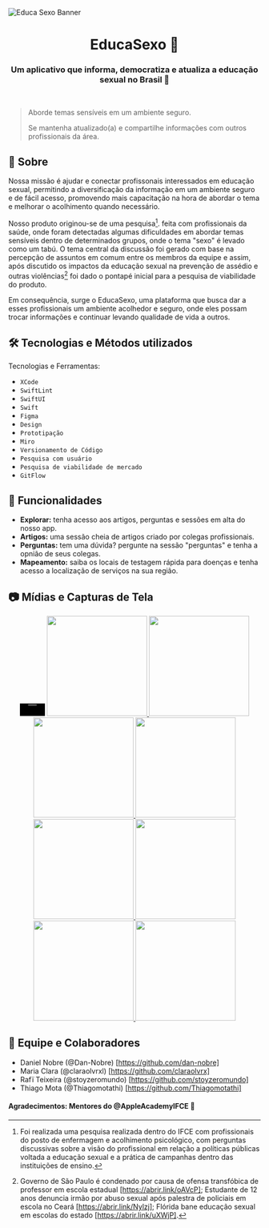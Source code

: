 ![Educa Sexo Banner](https://github.com/Dan-Nobre/EducaSexo/assets/55868687/3211ad67-66e3-42f9-8506-bce6e6da8f32)

<h1 align="center">EducaSexo 💟</h1>

<h3 align="center"> Um aplicativo que informa, democratiza e atualiza a educação sexual no Brasil 💟 </h3>


<p align="center">
  <img alt="" src="https://github.com/Dan-Nobre/EducaSexo/assets/55868687/78ac6e6c-b412-406a-97d6-0ff170d8e4f6">

  <a aria-label="Acesse nossa plataforma" href="https://vezenquanndo.wixstudio.io/educasexo" target="_blank">
    <img alt="" src="https://github.com/Dan-Nobre/EducaSexo/assets/55868687/8472f27b-a6c3-4d02-9586-2432de2523e6">
  </a>
</p>



> Aborde temas sensíveis em um ambiente seguro.
> 
> Se mantenha atualizado(a) e compartilhe informações com outros profissionais da área.

## 📑 Sobre

Nossa missão é ajudar e conectar profissonais interessados em educação sexual, permitindo a diversificação da informação em um ambiente seguro
e de fácil acesso, promovendo mais capacitação na hora de abordar o tema e melhorar o acolhimento quando necessário. 

Nosso produto originou-se de uma pesquisa[^1]. feita com profissionais da saúde, onde foram detectadas algumas dificuldades em abordar temas sensíveis
dentro de determinados grupos, onde o tema "sexo" é levado como um tabú. O tema central da discussão foi gerado com base na percepção de assuntos em comum
entre os membros da equipe e assim, após discutido os impactos da educação sexual na prevenção de assédio e outras violências[^2] foi dado o pontapé inicial
para a pesquisa de viabilidade do produto.

Em consequência, surge o EducaSexo, uma plataforma que busca dar a esses profissionais um ambiente acolhedor e seguro, onde eles possam trocar informações
e continuar levando qualidade de vida a outros.


## 🛠️ Tecnologias e Métodos utilizados

Tecnologias e Ferramentas:

- `XCode`
- `SwiftLint`
- `SwiftUI`
- `Swift`
- `Figma`
- `Design` 
- `Prototipação`
- `Miro`
- `Versionamento de Código`
- `Pesquisa com usuário`
- `Pesquisa de viabilidade de mercado`
- `GitFlow`


## 📝 Funcionalidades

- **Explorar:** tenha acesso aos artigos, perguntas e sessões em alta do nosso app.
- **Artigos:** uma sessão cheia de artigos criado por colegas profissionais.
- **Perguntas:** tem uma dúvida? pergunte na sessão "perguntas" e tenha a opnião de seus colegas.
- **Mapeamento:** saiba os locais de testagem rápida para doenças e tenha acesso a localização de serviços na sua região.

## 📷 Mídias e Capturas de Tela

<div align="center">
  
  <a href="https://github.com/Dan-Nobre/EducaSexo/assets/55868687/2d64f483-79af-48f9-befc-3ec5708e3d56">
    <video src="https://github.com/Dan-Nobre/EducaSexo/assets/55868687/2d64f483-79af-48f9-befc-3ec5708e3d56" width="50px"/> 
  </a>
  
  <a href="https://github.com/Dan-Nobre/EducaSexo/assets/55868687/399ecc48-fb30-4a81-b3ec-19b45e3ddb8bl">
    <img src="https://github.com/Dan-Nobre/EducaSexo/assets/55868687/399ecc48-fb30-4a81-b3ec-19b45e3ddb8b" width="200px"/> 
  </a>
  
  <a href="https://github.com/Dan-Nobre/EducaSexo/assets/55868687/8d0278de-e99e-4fc7-874b-e953ae7f88b8">
    <img src="https://github.com/Dan-Nobre/EducaSexo/assets/55868687/8d0278de-e99e-4fc7-874b-e953ae7f88b8" width="200px"/>
  </a>

  <a href="https://github.com/Dan-Nobre/EducaSexo/assets/55868687/f282f13b-a9c3-49cc-9d63-c1d74bd063af">
    <img src="https://github.com/Dan-Nobre/EducaSexo/assets/55868687/f282f13b-a9c3-49cc-9d63-c1d74bd063af" width="200px"/>
  </a>

  <a href="https://github.com/Dan-Nobre/EducaSexo/assets/55868687/6d197058-a5ce-4353-ae7c-c2562fd19edf">
    <img src="https://github.com/Dan-Nobre/EducaSexo/assets/55868687/6d197058-a5ce-4353-ae7c-c2562fd19edf" width="200px"/>
  </a>

  <a href="https://github.com/Dan-Nobre/EducaSexo/assets/55868687/c2e1a1ab-fa5a-4f4e-8587-08b7b610e089">
    <img src="https://github.com/Dan-Nobre/EducaSexo/assets/55868687/c2e1a1ab-fa5a-4f4e-8587-08b7b610e089" width="200px"/>
  </a>

  <a href="https://github.com/Dan-Nobre/EducaSexo/assets/55868687/2844da6d-c46b-4a6e-96b4-eb943ce7ffd6">
    <img src="https://github.com/Dan-Nobre/EducaSexo/assets/55868687/2844da6d-c46b-4a6e-96b4-eb943ce7ffd6" width="200px"/>
  </a>

  
  <a href="https://github.com/Dan-Nobre/EducaSexo/assets/55868687/5ef9778f-eb2b-46af-adba-4fa400cc9760">
    <img src="https://github.com/Dan-Nobre/EducaSexo/assets/55868687/5ef9778f-eb2b-46af-adba-4fa400cc9760" width="200px"/>
  </a>
  
  <a href="https://github.com/Dan-Nobre/EducaSexo/assets/55868687/d13c90d3-e56b-4479-be59-edb46857528e">
    <img src="https://github.com/Dan-Nobre/EducaSexo/assets/55868687/d13c90d3-e56b-4479-be59-edb46857528e" width="200px"/>
  </a>

  


  
</div>

## 💖 Equipe e Colaboradores

- Daniel Nobre (@Dan-Nobre) [https://github.com/dan-nobre]
- Maria Clara (@claraolvrxl) [https://github.com/claraolvrx]
- Rafï Teixeira (@stoyzeromundo) [https://github.com/stoyzeromundo]
- Thiago Mota (@Thiagomotathi) [https://github.com/Thiagomotathi]

 <h4> Agradecimentos: 
       Mentores do @AppleAcademyIFCE 🍎
 </h4> 


[^1]: Foi realizada uma pesquisa realizada dentro do IFCE com profissionais do posto de enfermagem e acolhimento psicológico, com perguntas
discussivas sobre a visão do profissional em relação a políticas públicas voltada a educação sexual e a prática de campanhas
dentro das instituições de ensino.

[^2]: Governo de São Paulo é condenado por causa de ofensa transfóbica de professor em escola estadual [https://abrir.link/oAVcP];
Estudante de 12 anos denuncia irmão por abuso sexual após palestra de policiais em escola no Ceará [https://abrir.link/Nylzj]; Flórida bane
educação sexual em escolas do estado [https://abrir.link/uXWjP].



  

